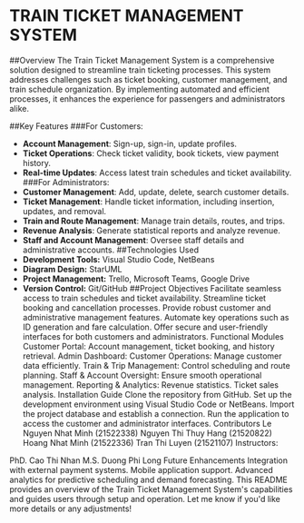 # TRAIN TICKET MANAGEMENT SYSTEM

##Overview
The Train Ticket Management System is a comprehensive solution designed to streamline train ticketing processes. This system addresses challenges such as ticket booking, customer management, and train schedule organization. By implementing automated and efficient processes, it enhances the experience for passengers and administrators alike.

##Key Features
###For Customers:
- **Account Management**: Sign-up, sign-in, update profiles.
- **Ticket Operations**: Check ticket validity, book tickets, view payment history.
- **Real-time Updates**: Access latest train schedules and ticket availability.
###For Administrators:
- **Customer Management**: Add, update, delete, search customer details.
- **Ticket Management**: Handle ticket information, including insertion, updates, and removal.
- **Train and Route Management**: Manage train details, routes, and trips.
- **Revenue Analysis**: Generate statistical reports and analyze revenue.
- **Staff and Account Management**: Oversee staff details and administrative accounts.
##Technologies Used
- **Development Tools:** Visual Studio Code, NetBeans
- **Diagram Design:** StarUML
- **Project Management:** Trello, Microsoft Teams, Google Drive
- **Version Control:** Git/GitHub
##Project Objectives
Facilitate seamless access to train schedules and ticket availability.
Streamline ticket booking and cancellation processes.
Provide robust customer and administrative management features.
Automate key operations such as ID generation and fare calculation.
Offer secure and user-friendly interfaces for both customers and administrators.
Functional Modules
Customer Portal: Account management, ticket booking, and history retrieval.
Admin Dashboard:
Customer Operations: Manage customer data efficiently.
Train & Trip Management: Control scheduling and route planning.
Staff & Account Oversight: Ensure smooth operational management.
Reporting & Analytics:
Revenue statistics.
Ticket sales analysis.
Installation Guide
Clone the repository from GitHub.
Set up the development environment using Visual Studio Code or NetBeans.
Import the project database and establish a connection.
Run the application to access the customer and administrator interfaces.
Contributors
Le Nguyen Nhat Minh (21522338)
Nguyen Thi Thuy Hang (21520822)
Hoang Nhat Minh (21522336)
Tran Thi Luyen (21521107)
Instructors:

PhD. Cao Thi Nhan
M.S. Duong Phi Long
Future Enhancements
Integration with external payment systems.
Mobile application support.
Advanced analytics for predictive scheduling and demand forecasting.
This README provides an overview of the Train Ticket Management System's capabilities and guides users through setup and operation. Let me know if you'd like more details or any adjustments!









